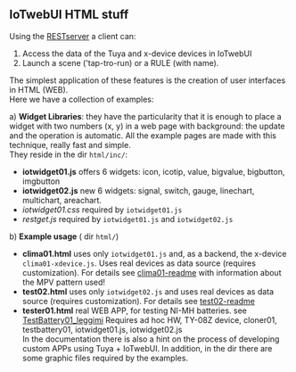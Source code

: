 ## IoTwebUI HTML stuff

Using the [RESTserver](https://github.com/msillano/IoTwebUI/blob/main/RESTserver/LEGGIMI-REST22.md) a client can:
1. Access the data of the Tuya and x-device devices in IoTwebUI
2. Launch a scene ('tap-tro-run) or a RULE (with name).

The simplest application of these features is the creation of user interfaces in HTML (WEB).<br>
Here we have a collection of examples:

a) **Widget Libraries**: they have the particularity that it is enough to place a widget with two numbers (x, y) in a web page with background:
the update and the operation is automatic. All the example pages are made with this technique, really fast and simple.<br>
They reside in the dir `html/inc/`:
* **iotwidget01.js** offers 6 widgets: icon, icotip, value, bigvalue, bigbutton, imgbutton
* **iotwidget02.js** new 6 widgets: signal, switch, gauge, linechart, multichart, areachart.
* _iotwidget01.css_ required by `iotwidget01.js`
* _restget.js_ required by `iotwidget01.js` and `iotwidget02.js`

b) **Example usage** ( dir `html/`)
* **clima01.html** uses only `iotwidget01.js` and, as a backend, the x-device `clima01-xdevice.js`. Uses real devices as data source (requires customization).
For details see [clima01-readme](https://github.com/msillano/IoTwebUI/blob/main/html/clima01-readme.md) with information about the MPV pattern used!
* **test02.html** uses only `iotwidget02.js` and uses real devices as data source (requires customization).
For details see [test02-readme](https://github.com/msillano/IoTwebUI/blob/main/html/test02-readme.md)
* **tester01.html** real WEB APP, for testing NI-MH batteries. see [TestBattery01_leggimi](https://github.com/msillano/IoTwebUI/blob/main/addon/TestBattery01_leggimi.pdf)
Requires ad hoc HW, TY-08Z device, cloner01, testbattery01, iotwidget01.js, iotwidget02.js<br>
In the documentation there is also a hint on the process of developing custom APPs using Tuya + IoTwebUI.
In addition, in the dir there are some graphic files required by the examples.

